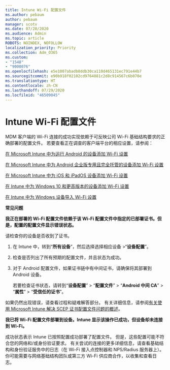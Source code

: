```yaml
---
title: Intune Wi-Fi 配置文件
ms.author: pebaum
author: pebaum
manager: scotv
ms.date: 07/28/2020
ms.audience: Admin
ms.topic: article
ROBOTS: NOINDEX, NOFOLLOW
localization_priority: Priority
ms.collection: Adm_O365
ms.custom:
- "1548"
- "9000076"
ms.openlocfilehash: e5e1007abadb8ddb30ca110d465131ec791e44b7
ms.sourcegitcommit: e90b918f02102cd9764881c2d8c914567c6b070e
ms.translationtype: HT
ms.contentlocale: zh-CN
ms.lasthandoff: 07/29/2020
ms.locfileid: "46509045"
---
```

# <a name="intune-wi-fi-profiles"></a>Intune Wi-Fi 配置文件

MDM 客户端的 Wi-Fi 连接的成功实现依赖于可反映公司 Wi-Fi 基础结构要求的正确部署的配置文件。 若要查看正在调查的客户端平台的相应设置，请参阅： 

[在 Microsoft Intune 中为运行 Android 的设备添加 Wi-Fi 设置](https://docs.microsoft.com/intune/wi-fi-settings-android)

[在 Microsoft Intune 中为 Android 企业版专用且完全托管的设备添加 Wi-Fi 设置](https://docs.microsoft.com/intune/wi-fi-settings-android-enterprise)

[在 Microsoft Intune 中为 iOS 和 iPadOS 设备添加 Wi-Fi 设置](https://docs.microsoft.com/intune/wi-fi-settings-ios)

[在 Intune 中为 Windows 10 和更高版本的设备添加 Wi-Fi 设置](https://docs.microsoft.com/intune/wi-fi-settings-windows)

[在 Intune 中为 Windows 设备导入 Wi-Fi 设置](https://docs.microsoft.com/intune/wi-fi-settings-import-windows-8-1)

**常见问题**

**我正在部署的 Wi-Fi 配置文件依赖于该 Wi-Fi 配置文件中指定的已部署证书。但是，配置的配置文件显示错误状态。**

请检查你的设备是否收到了证书。

1. 在 Intune 中，转到“**所有设备**”，然后选择选择相应设备 >“**设备配置**”。

2. 检查是否列出了所有预期的配置文件，并且状态为成功。

3. 对于 Android 配置文件，如果证书链中有中间证书，请确保将其部署到 Android 设备。

    若要检查证书状态，请转到“**设备配置**” > “**配置文件**” > “**Android 中间 CA**” > “**属性**” > “**受信任的证书**”。

如果仍然出现错误，请查看过程和疑难解答部分。 有关详细信息，请参阅[有关使用 Microsoft Intune 解决 SCEP 证书配置文件问题的概述](https://support.microsoft.com/help/4457481/troubleshooting-scep-certificate-profile-deployment-in-intune)。

**我已将 Wi-Fi 配置文件部署到设备。Intune 显示该操作已成功，但设备却未连接到 Wi-Fi。**

成功状态表示 Intune 已按照配置成功部署了配置文件。 但是，这些配置可能不符合您的网络和/或身份验证要求。 有关尝试的连接的更多详细信息，请查看基础结构和身份验证服务中的日志（在 Wi-Fi 接入点控制器和 NPS/Radius 服务器上）。 你可能需要与网络基础结构团队或第三方 Wi-Fi 供应商合作，以收集和查看日志。